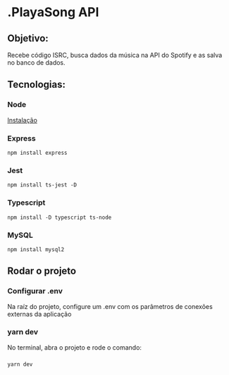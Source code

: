 # .PlayaSong API

## Objetivo:

Recebe código ISRC, busca dados da música na API do Spotify e as salva no banco de dados.

## Tecnologias:

### Node
[Instalação](https://nodejs.org/en/)

### Express
    npm install express

### Jest
    npm install ts-jest -D

### Typescript
    npm install -D typescript ts-node

### MySQL
    npm install mysql2

## Rodar o projeto

### Configurar .env
Na raíz do projeto, configure um .env com os parâmetros de conexões externas da aplicação

### yarn dev
No terminal, abra o projeto e rode o comando:
###
    yarn dev